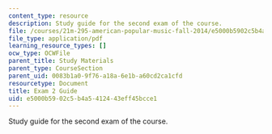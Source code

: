 ```yaml
---
content_type: resource
description: Study guide for the second exam of the course.
file: /courses/21m-295-american-popular-music-fall-2014/e5000b5902c5b4a5412443eff45bcce1_MIT21M_295F14_Exam2_Guide.pdf
file_type: application/pdf
learning_resource_types: []
ocw_type: OCWFile
parent_title: Study Materials
parent_type: CourseSection
parent_uid: 0083b1a0-9f76-a18a-6e1b-a60cd2ca1cfd
resourcetype: Document
title: Exam 2 Guide
uid: e5000b59-02c5-b4a5-4124-43eff45bcce1
---
```

Study guide for the second exam of the course.

